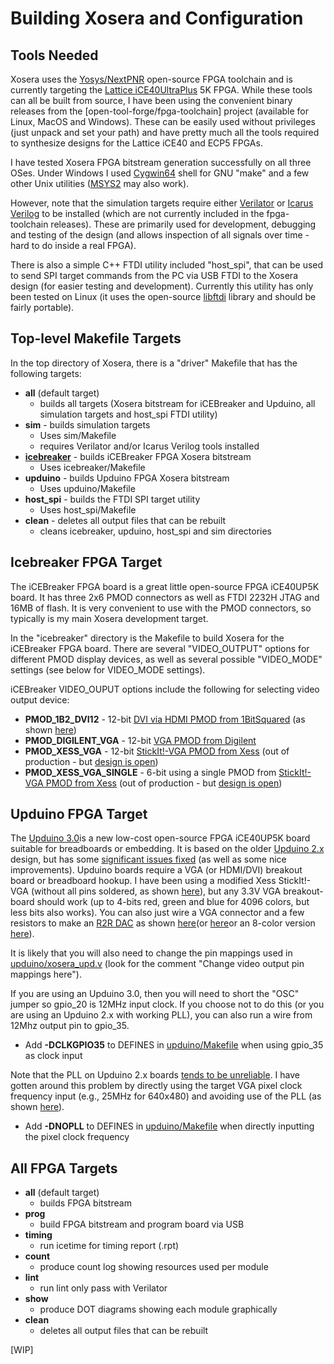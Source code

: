 # Building Xosera and Configuration

## ​Tools Needed

Xosera uses the [Yosys/NextPNR​](https://github.com/YosysHQ) open-source FPGA toolchain and is currently targeting the [Lattice iCE40UltraPlus](https://www.latticesemi.com/en/Products/FPGAandCPLD/iCE40UltraPlus) 5K FPGA.  While these tools can all be built from source, I have been using the convenient binary releases from the [open-tool-forge/fpga-toolchain​] project (available for Linux, MacOS and Windows).  These can be easily used without privileges (just unpack and set your path) and have pretty much all the tools required to synthesize designs for the Lattice iCE40 and ECP5 FPGAs.

I have tested Xosera FPGA bitstream generation successfully on all three OSes.  Under Windows I used [Cygwin64](https://cygwin.com/) shell for GNU "make" and a few other Unix utilities ([MSYS2](https://www.msys2.org/) may also work).

However, note that the simulation targets require either [Verilator](https://www.veripool.org/wiki/verilator)​ or [Icarus Verilog](http://iverilog.icarus.com/)​ to be installed (which are not currently included in the fpga-toolchain releases).  These are primarily used for development, debugging and testing of the design (and allows inspection of all signals over time - hard to do inside a real FPGA).

There is also a simple C++ FTDI utility included "host_spi", that can be used to send SPI target commands from the PC via USB FTDI to the Xosera design (for easier testing and development).  Currently this utility has only been tested on Linux (it uses the open-source [libftdi](https://www.intra2net.com/en/developer/libftdi/) library​ and should be fairly portable).

## Top-level Makefile Targets

In the top directory of Xosera, there is a "driver" Makefile that has the following targets:

* **all** (default target)
  * builds all targets (Xosera bitstream for iCEBreaker and Upduino, all simulation targets and host_spi FTDI utility)
* **sim** - builds simulation targets
  * Uses sim/Makefile
  * requires Verilator and/or Icarus Verilog tools installed
* [**icebreaker**](#icebreaker-target) - builds iCEBreaker FPGA Xosera bitstream
  * Uses icebreaker/Makefile
* **upduino** - builds Upduino FPGA Xosera bitstream
  * Uses upduino/Makefile
* **host_spi** - builds the FTDI SPI target utility
  * Uses host_spi/Makefile
* **clean** - deletes all output files that can be rebuilt
  * cleans icebreaker, upduino, host_spi and sim directories

<a name="icebreaker-target"></a>

## Icebreaker FPGA Target

​The iCEBreaker FPGA​ board is a great little open-source FPGA iCE40UP5K board.  It has three 2x6 PMOD connectors as well as FTDI 2232H JTAG and 16MB of flash.  It is very convenient to use with the PMOD connectors, so typically is my main Xosera development target.

In the "icebreaker" directory is the Makefile to build Xosera for the iCEBreaker FPGA board.  There are several "​​VIDEO_OUTPUT" options for different PMOD display devices, as well as several possible "VIDEO_MODE" settings (see below for VIDEO_MODE settings).

​iCEBreaker VIDEO_OUPUT options include the following for selecting video output device:

* **PMOD_1B2_DVI12** - 12-bit [DVI via HDMI PMOD from 1BitSquared​](https://1bitsquared.com/products/pmod-digital-video-interface) (as shown [here​](https://hackaday.io/project/173731/gallery#0a6102557e8b8c3aa18dedca5f91d63a))
* **​​PMOD_DIGILENT_VGA** - 12-bit [​VGA PMOD from Digilent](https://store.digilentinc.com/pmod-vga-video-graphics-array/)​
* **PMOD_XESS_VGA** - 12-bit [StickIt!-​VGA PMOD from Xess](http://www.xess.com/shop/product/stickit-vga/)​ (out of production - but [design is open](https://github.com/xesscorp/StickIt/tree/master/modules/Vga))​
* **PMOD_XESS_VGA_SINGLE** - ​6-bit using a single PMOD from [StickIt!-​VGA PMOD from Xess](http://www.xess.com/shop/product/stickit-vga/)​ (out of production - but [design is open](https://github.com/xesscorp/StickIt/tree/master/modules/Vga))

<a name="upduino-target"></a>

## Upduino FPGA Target

​The [Upduino 3.0​](https://github.com/tinyvision-ai-inc/UPduino-v3.0) is a new low-cost open-source FPGA iCE40UP5K ​board suitable for breadboards or embedding.  It is based on the older [Upduino 2.x​](https://github.com/tinyvision-ai-inc/UPduino-v2.1) design, but has some [significant issues fixed](https://hackaday.io/page/8864-upduino-30-third-time-appears-to-be-the-charm) (as well as some nice improvements).  Upduino boards require a VGA (or HDMI/DVI) breakout board or breadboard hookup. I have been using a modified Xess StickIt!-VGA (without all pins soldered, as shown [here](https://hackaday.io/project/173731/gallery#8e9ad0d7c922e14d922da6ecdfc4d165)​), but any 3.3V VGA breakout-board should work (up to 4-bits red, green and blue for 4096 colors, but less bits also works).  You can also just wire a VGA connector and a few resistors to make an [R2R DAC](https://en.wikipedia.org/wiki/Resistor_ladder#R%E2%80%932R_resistor_ladder_network_(digital_to_analog_conversion))​ as shown [here](https://papilio.cc/index.php?n=Papilio.ArcadeMegaWing)​ (or [here](https://fraserinnovations.com/fpga-tutor/fpga-beginner-tutorial-vga-experiment-fpga-board-for-beginner-experiment-13/)​ or an 8-color version [here](https://www.fpga4fun.com/PongGame.html)).

It is likely that you will also need to change the pin mappings used in [upduino/xosera_upd.v](upduino/xosera_upd.v) (look for the comment "Change video output pin mappings here").

If you are using an Upduino 3.0, then you will need to short the "OSC" jumper so gpio_20 is 12MHz input clock.  If you choose not to do this (or you are using an Upduino 2.x with working PLL), you can also run a wire from 12Mhz output pin to gpio_35.

* Add **-DCLKGPIO35** to DEFINES in [upduino/Makefile](upduino/Makefile) when using gpio_35 as clock input

Note that the PLL on Upduino 2.x boards [tends to be unreliable](https://tinyvision.ai/blogs/processing-at-the-edge/ground-trampolines-and-phase-locked-loops).  I have gotten around this problem by directly using the target VGA pixel clock frequency input (e.g., 25MHz for 640x480) and avoiding use of the PLL (as shown [here](https://hackaday.io/project/173731/gallery#4b2ea717d510a35635f8f468754db238)).

* Add **-DNOPLL** to DEFINES in [upduino/Makefile](upduino/Makefile) when directly inputting the pixel clock frequency

## All FPGA Targets

* **all** (default target)
  * builds FPGA bitstream
* **prog**
  * build FPGA bitstream and program board via USB
* **timing**
  * run icetime for timing report (.rpt)
* **count**
  * produce count log showing resources used per module
* **lint**
  * run lint only pass with Verilator
* **show**
  * produce DOT diagrams showing each module graphically
* **clean**
  * deletes all output files that can be rebuilt

[WIP]
